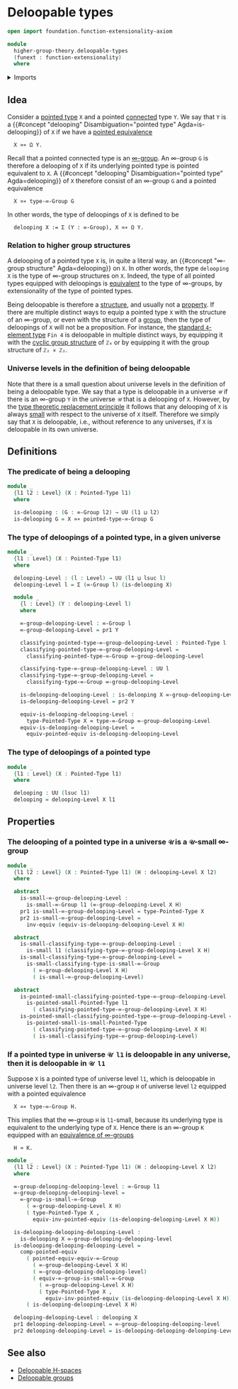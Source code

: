 # Deloopable types

```agda
open import foundation.function-extensionality-axiom

module
  higher-group-theory.deloopable-types
  (funext : function-extensionality)
  where
```

<details><summary>Imports</summary>

```agda
open import foundation.dependent-pair-types
open import foundation.equivalences funext
open import foundation.small-types funext
open import foundation.universe-levels

open import higher-group-theory.equivalences-higher-groups funext
open import higher-group-theory.higher-groups funext
open import higher-group-theory.small-higher-groups funext

open import structured-types.pointed-equivalences funext
open import structured-types.pointed-types
open import structured-types.small-pointed-types funext
```

</details>

## Idea

Consider a [pointed type](structured-types.pointed-types.md) `X` and a pointed
[connected](foundation.0-connected-types.md) type `Y`. We say that `Y` is a
{{#concept "delooping" Disambiguation="pointed type" Agda=is-delooping}} of `X`
if we have a [pointed equivalence](structured-types.pointed-equivalences.md)

```text
  X ≃∗ Ω Y.
```

Recall that a pointed connected type is an
[∞-group](higher-group-theory.higher-groups.md). An ∞-group `G` is therefore a
delooping of `X` if its underlying pointed type is pointed equivalent to `X`. A
{{#concept "delooping" Disambiguation="pointed type" Agda=delooping}} of `X`
therefore consist of an ∞-group `G` and a pointed equivalence

```text
  X ≃∗ type-∞-Group G
```

In other words, the type of deloopings of `X` is defined to be

```text
  delooping X := Σ (Y : ∞-Group), X ≃∗ Ω Y.
```

### Relation to higher group structures

A delooping of a pointed type `X` is, in quite a literal way, an
{{#concept "∞-group structure" Agda=delooping}} on `X`. In other words, the type
`delooping X` is the type of ∞-group structures on `X`. Indeed, the type of all
pointed types equipped with deloopings is
[equivalent](foundation-core.equivalences.md) to the type of ∞-groups, by
extensionality of the type of pointed types.

Being deloopable is therefore a [structure](foundation.structure.md), and
usually not a [property](foundation-core.propositions.md). If there are multiple
distinct ways to equip a pointed type `X` with the structure of an ∞-group, or
even with the structure of a [group](group-theory.groups.md), then the type of
deloopings of `X` will not be a proposition. For instance, the
[standard `4`-element type](univalent-combinatorics.standard-finite-types.md)
`Fin 4` is deloopable in multiple distinct ways, by equipping it with the
[cyclic group structure](group-theory.cyclic-groups.md) of `ℤ₄` or by equipping
it with the group structure of `ℤ₂ × ℤ₂`.

### Universe levels in the definition of being deloopable

Note that there is a small question about universe levels in the definition of
being a deloopable type. We say that a type is deloopable in a universe `𝒰` if
there is an ∞-group `Y` in the universe `𝒰` that is a delooping of `X`. However,
by the [type theoretic replacement principle](foundation.replacement.md) it
follows that any delooping of `X` is always [small](foundation.small-types.md)
with respect to the universe of `X` itself. Therefore we simply say that `X` is
deloopable, i.e., without reference to any universes, if `X` is deloopable in
its own universe.

## Definitions

### The predicate of being a delooping

```agda
module _
  {l1 l2 : Level} (X : Pointed-Type l1)
  where

  is-delooping : (G : ∞-Group l2) → UU (l1 ⊔ l2)
  is-delooping G = X ≃∗ pointed-type-∞-Group G
```

### The type of deloopings of a pointed type, in a given universe

```agda
module _
  {l1 : Level} (X : Pointed-Type l1)
  where

  delooping-Level : (l : Level) → UU (l1 ⊔ lsuc l)
  delooping-Level l = Σ (∞-Group l) (is-delooping X)

  module _
    {l : Level} (Y : delooping-Level l)
    where

    ∞-group-delooping-Level : ∞-Group l
    ∞-group-delooping-Level = pr1 Y

    classifying-pointed-type-∞-group-delooping-Level : Pointed-Type l
    classifying-pointed-type-∞-group-delooping-Level =
      classifying-pointed-type-∞-Group ∞-group-delooping-Level

    classifying-type-∞-group-delooping-Level : UU l
    classifying-type-∞-group-delooping-Level =
      classifying-type-∞-Group ∞-group-delooping-Level

    is-delooping-delooping-Level : is-delooping X ∞-group-delooping-Level
    is-delooping-delooping-Level = pr2 Y

    equiv-is-delooping-delooping-Level :
      type-Pointed-Type X ≃ type-∞-Group ∞-group-delooping-Level
    equiv-is-delooping-delooping-Level =
      equiv-pointed-equiv is-delooping-delooping-Level
```

### The type of deloopings of a pointed type

```agda
module _
  {l1 : Level} (X : Pointed-Type l1)
  where

  delooping : UU (lsuc l1)
  delooping = delooping-Level X l1
```

## Properties

### The delooping of a pointed type in a universe `𝒰` is a `𝒰`-small ∞-group

```agda
module _
  {l1 l2 : Level} (X : Pointed-Type l1) (H : delooping-Level X l2)
  where

  abstract
    is-small-∞-group-delooping-Level :
      is-small-∞-Group l1 (∞-group-delooping-Level X H)
    pr1 is-small-∞-group-delooping-Level = type-Pointed-Type X
    pr2 is-small-∞-group-delooping-Level =
      inv-equiv (equiv-is-delooping-delooping-Level X H)

  abstract
    is-small-classifying-type-∞-group-delooping-Level :
      is-small l1 (classifying-type-∞-group-delooping-Level X H)
    is-small-classifying-type-∞-group-delooping-Level =
      is-small-classifying-type-is-small-∞-Group
        ( ∞-group-delooping-Level X H)
        ( is-small-∞-group-delooping-Level)

  abstract
    is-pointed-small-classifying-pointed-type-∞-group-delooping-Level :
      is-pointed-small-Pointed-Type l1
        ( classifying-pointed-type-∞-group-delooping-Level X H)
    is-pointed-small-classifying-pointed-type-∞-group-delooping-Level =
      is-pointed-small-is-small-Pointed-Type
        ( classifying-pointed-type-∞-group-delooping-Level X H)
        ( is-small-classifying-type-∞-group-delooping-Level)
```

### If a pointed type in universe `𝒰 l1` is deloopable in any universe, then it is deloopable in `𝒰 l1`

Suppose `X` is a pointed type of universe level `l1`, which is deloopable in
universe level `l2`. Then there is an ∞-group `H` of universe level `l2`
equipped with a pointed equivalence

```text
  X ≃∗ type-∞-Group H.
```

This implies that the ∞-group `H` is `l1`-small, because its underlying type is
equivalent to the underlying type of `X`. Hence there is an ∞-group `K` equipped
with an
[equivalence of ∞-groups](higher-group-theory.equivalences-higher-groups.md)

```text
  H ≃ K.
```

```agda
module _
  {l1 l2 : Level} (X : Pointed-Type l1) (H : delooping-Level X l2)
  where

  ∞-group-delooping-delooping-level : ∞-Group l1
  ∞-group-delooping-delooping-level =
    ∞-group-is-small-∞-Group
      ( ∞-group-delooping-Level X H)
      ( type-Pointed-Type X ,
        equiv-inv-pointed-equiv (is-delooping-delooping-Level X H))

  is-delooping-delooping-delooping-Level :
    is-delooping X ∞-group-delooping-delooping-level
  is-delooping-delooping-delooping-Level =
    comp-pointed-equiv
      ( pointed-equiv-equiv-∞-Group
        ( ∞-group-delooping-Level X H)
        ( ∞-group-delooping-delooping-level)
        ( equiv-∞-group-is-small-∞-Group
          ( ∞-group-delooping-Level X H)
          ( type-Pointed-Type X ,
            equiv-inv-pointed-equiv (is-delooping-delooping-Level X H))))
      ( is-delooping-delooping-Level X H)

  delooping-delooping-Level : delooping X
  pr1 delooping-delooping-Level = ∞-group-delooping-delooping-level
  pr2 delooping-delooping-Level = is-delooping-delooping-delooping-Level
```

## See also

- [Deloopable H-spaces](higher-group-theory.deloopable-h-spaces.md)
- [Deloopable groups](higher-group-theory.deloopable-groups.md)
